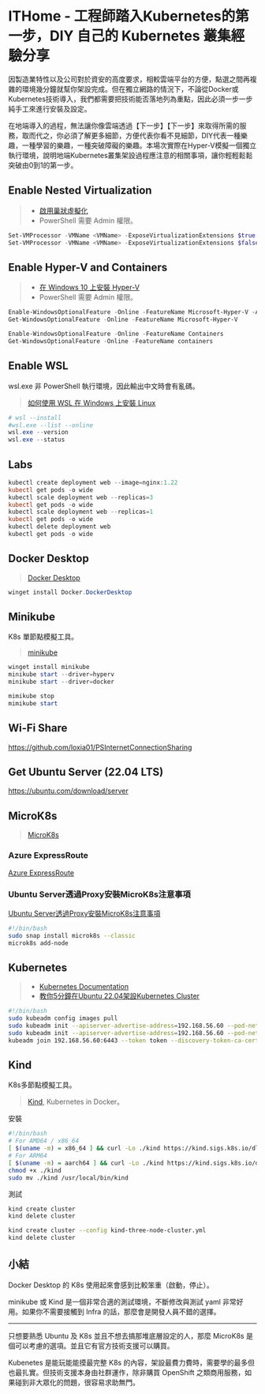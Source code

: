 # ITHome - 工程師踏入Kubernetes的第一步，DIY 自己的 Kubernetes 叢集經驗分享

因製造業特性以及公司對於資安的高度要求，相較雲端平台的方便，點選之間再複雜的環境幾分鐘就幫你架設完成。但在獨立網路的情況下，不論從Docker或Kubernetes技術導入，我們都需要把技術能否落地列為重點，因此必須一步一步純手工來進行安裝及設定。

在地端導入的過程，無法讓你像雲端透過【下一步】【下一步】來取得所需的服務，取而代之，你必須了解更多細節，方便代表你看不見細節，DIY代表一種樂趣，一種學習的樂趣，一種突破障礙的樂趣。本場次實際在Hyper-V模擬一個獨立執行環境，說明地端Kubernetes叢集架設過程應注意的相關事項，讓你輕輕鬆鬆突破由0到1的第一步。

## Enable Nested Virtualization

> * [啟用巢狀虛擬化](https://learn.microsoft.com/en-us/virtualization/hyper-v-on-windows/user-guide/enable-nested-virtualization#configure-nested-virtualization?WT.mc_id=DOP-MVP-4038201)
> * PowerShell 需要 Admin 權限。

```powershell
Set-VMProcessor -VMName <VMName> -ExposeVirtualizationExtensions $true
Set-VMProcessor -VMName <VMName> -ExposeVirtualizationExtensions $false
```

## Enable Hyper-V and Containers

> * [在 Windows 10 上安裝 Hyper-V](https://learn.microsoft.com/zh-tw/virtualization/hyper-v-on-windows/quick-start/enable-hyper-v?WT.mc_id=DOP-MVP-4038201)
> * PowerShell 需要 Admin 權限。

```powershell
Enable-WindowsOptionalFeature -Online -FeatureName Microsoft-Hyper-V -All
Get-WindowsOptionalFeature -Online -FeatureName Microsoft-Hyper-V

Enable-WindowsOptionalFeature -Online -FeatureName Containers
Get-WindowsOptionalFeature -Online -FeatureName containers
```

## Enable WSL

wsl.exe 非 PowerShell 執行環境，因此輸出中文時會有亂碼。

> [如何使用 WSL 在 Windows 上安裝 Linux](https://learn.microsoft.com/zh-tw/windows/wsl/install?WT.mc_id=DOP-MVP-4038201)

```powershell
# wsl --install
#wsl.exe --list --online
wsl.exe --version
wsl.exe --status
```

## Labs

```powershell
kubectl create deployment web --image=nginx:1.22
kubectl get pods -o wide
kubectl scale deployment web --replicas=3
kubectl get pods -o wide
kubectl scale deployment web --replicas=1
kubectl get pods -o wide
kubectl delete deployment web
kubectl get pods -o wide
```

## Docker Desktop

> [Docker Desktop](https://www.docker.com/products/docker-desktop/)

```powershell
winget install Docker.DockerDesktop
```

## Minikube

K8s 單節點模擬工具。

> [minikube](https://minikube.sigs.k8s.io/docs/start/)

```powershell
winget install minikube
minikube start --driver=hyperv
minikube start --driver=docker

mimikube stop 
mimikube start
```

## Wi-Fi Share

https://github.com/loxia01/PSInternetConnectionSharing

## Get Ubuntu Server (22.04 LTS)

https://ubuntu.com/download/server

## MicroK8s

> [MicroK8s](https://microk8s.io)

### Azure ExpressRoute

[Azure ExpressRoute](https://learn.microsoft.com/zh-tw/azure/expressroute/expressroute-introduction?WT.mc_id=DOP-MVP-4038201)

### Ubuntu Server透過Proxy安裝MicroK8s注意事項

[Ubuntu Server透過Proxy安裝MicroK8s注意事項](https://blog.kkbruce.net/2022/10/ubuntu-server-proxy-microk8s-note.html)

```bash
#!/bin/bash
sudo snap install microk8s --classic
microk8s add-node
```

## Kubernetes

> * [Kubernetes Documentation](https://kubernetes.io/docs/home/)
> * [教你5分鐘在Ubuntu 22.04架設Kubernetes Cluster](https://blog.kkbruce.net/2023/08/5min-ubuntu-2204-kubernetes-cluster.html)

```bash
#!/bin/bash
sudo kubeadm config images pull
sudo kubeadm init --apiserver-advertise-address=192.168.56.60 --pod-network-cidr=10.244.0.0/16
sudo kubeadm init --apiserver-advertise-address=192.168.56.60 --pod-network-cidr=192.168.0.0/16
kubeadm join 192.168.56.60:6443 --token token --discovery-token-ca-cert-??? sha256:???
```

## Kind

K8s多節點模擬工具。

> [Kind](https://kind.sigs.k8s.io), Kubernetes in Docker。

安裝

```bash
#!/bin/bash
# For AMD64 / x86_64
[ $(uname -m) = x86_64 ] && curl -Lo ./kind https://kind.sigs.k8s.io/dl/v0.20.0/kind-linux-amd64
# For ARM64
[ $(uname -m) = aarch64 ] && curl -Lo ./kind https://kind.sigs.k8s.io/dl/v0.20.0/kind-linux-arm64
chmod +x ./kind
sudo mv ./kind /usr/local/bin/kind
```

測試

```bash
kind create cluster
kind delete cluster

kind create cluster --config kind-three-node-cluster.yml
kind delete cluster
```

## 小結

Docker Desktop 的 K8s 使用起來會感到比較笨重（啟動，停止）。

minikube 或 Kind 是一個非常合適的測試環境，不斷修改與測試 yaml 非常好用。如果你不需要接觸到 Infra 的話，那麼會是開發人員不錯的選擇。

---

只想要熟悉 Ubuntu 及 K8s 並且不想去搞那堆底層設定的人，那麼 MicroK8s 是個可以考慮的選項。並且它有官方技術支援可以購買。

Kubenetes 是能玩能能摸最完整 K8s 的內容，架設最費力費時，需要學的最多但也最扎實。但技術支援本身由社群運作，除非購買 OpenShift 之類商用服務，如果碰到非大眾化的問題，很容易求助無門。
